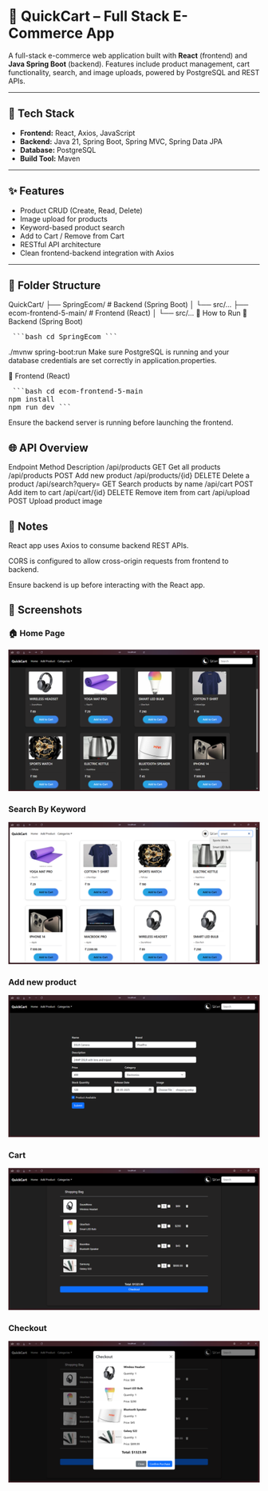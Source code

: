 # 🛒 QuickCart – Full Stack E-Commerce App

A full-stack e-commerce web application built with **React** (frontend) and **Java Spring Boot** (backend). Features include product management, cart functionality, search, and image uploads, powered by PostgreSQL and REST APIs.

---

## 🚀 Tech Stack

- **Frontend:** React, Axios, JavaScript
- **Backend:** Java 21, Spring Boot, Spring MVC, Spring Data JPA
- **Database:** PostgreSQL
- **Build Tool:** Maven

---

## ✨ Features

- Product CRUD (Create, Read, Delete)
- Image upload for products
- Keyword-based product search
- Add to Cart / Remove from Cart
- RESTful API architecture
- Clean frontend-backend integration with Axios

---

## 📁 Folder Structure


QuickCart/
├── SpringEcom/               # Backend (Spring Boot)
│   └── src/...
├── ecom-frontend-5-main/     # Frontend (React)
│   └── src/...
🔧 How to Run
🔹 Backend (Spring Boot)


<pre> ```bash cd SpringEcom ``` </pre>
./mvnw spring-boot:run
Make sure PostgreSQL is running and your database credentials are set correctly in application.properties.

🔹 Frontend (React)

<pre> ```bash cd ecom-frontend-5-main
npm install
npm run dev ``` </pre>
Ensure the backend server is running before launching the frontend.

## 🌐 API Overview
Endpoint	Method	Description
/api/products	GET	Get all products
/api/products	POST	Add new product
/api/products/{id}	DELETE	Delete a product
/api/search?query=	GET	Search products by name
/api/cart	POST	Add item to cart
/api/cart/{id}	DELETE	Remove item from cart
/api/upload	POST	Upload product image

## 🔄 Notes
React app uses Axios to consume backend REST APIs.

CORS is configured to allow cross-origin requests from frontend to backend.

Ensure backend is up before interacting with the React app.

## 📸 Screenshots
### 🏠 Home Page
![Home Page](./screenshots/HomePage.png)
### Search By Keyword
![Search By Keyword](./screenshots/searchByKeyword.png)
### Add new product
![Add new product](./screenshots/AddNewProducts.png)
### Cart
![Cart](./screenshots/Cart.png)
### Checkout
![Checkout](./screenshots/CheckOut.png)
